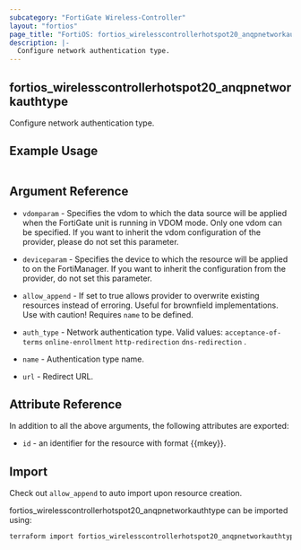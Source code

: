 ```yaml
---
subcategory: "FortiGate Wireless-Controller"
layout: "fortios"
page_title: "FortiOS: fortios_wirelesscontrollerhotspot20_anqpnetworkauthtype"
description: |-
  Configure network authentication type.
---
```


## fortios_wirelesscontrollerhotspot20_anqpnetworkauthtype
Configure network authentication type.

## Example Usage

```hcl

```

## Argument Reference
* `vdomparam` - Specifies the vdom to which the data source will be applied when the FortiGate unit is running in VDOM mode. Only one vdom can be specified. If you want to inherit the vdom configuration of the provider, please do not set this parameter.
* `deviceparam` - Specifies the device to which the resource will be applied to on the FortiManager. If you want to inherit the configuration from the provider, do not set this parameter.
* `allow_append` - If set to true allows provider to overwrite existing resources instead of erroring. Useful for brownfield implementations. Use with caution! Requires `name` to be defined.

* `auth_type` - Network authentication type. Valid values: `acceptance-of-terms` `online-enrollment` `http-redirection` `dns-redirection` .
* `name` - Authentication type name.
* `url` - Redirect URL.

## Attribute Reference

In addition to all the above arguments, the following attributes are exported:
* `id` - an identifier for the resource with format {{mkey}}.

## Import

Check out `allow_append` to auto import upon resource creation.

fortios_wirelesscontrollerhotspot20_anqpnetworkauthtype can be imported using:
```sh
terraform import fortios_wirelesscontrollerhotspot20_anqpnetworkauthtype.labelname {{mkey}}
```
